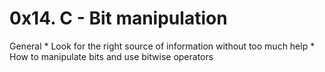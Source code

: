 # 0x14. C - Bit manipulation
General
        * Look for the right source of information without too much help
        * How to manipulate bits and use bitwise operators

